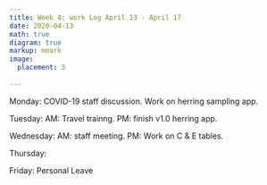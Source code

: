 ```yaml
---
title: Week 4: work Log April 13 - April 17
date: 2020-04-13
math: true
diagram: true
markup: mmark
image:
  placement: 3
  
---
```


Monday: COVID-19 staff discussion. Work on herring sampling app.

Tuesday: AM: Travel trainng. PM: finish v1.0 herring app.

Wednesday: AM: staff meeting. PM: Work on C & E tables.

Thursday: 

Friday: Personal Leave

